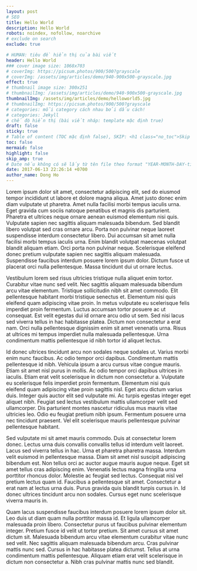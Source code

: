 ```yaml
---
layout: post
# SEO
title: Hello World
description: Hello World
robots: noindex, nofollow, noarchive
# exclude on search
exclude: true

# HUMAN: tiêu đề hiển thị của bài viết
header: Hello World
### cover image size: 1068x703
# coverImg: https://picsum.photos/900/500?grayscale
# coverImg: /assets/img/articles/demo/940-900x500-grayscale.jpg
effect: true
# thumbnail image size: 300x251
# thumbnailImg: /assets/img/articles/demo/940-900x500-grayscale.jpg
thumbnailImg: /assets/img/articles/demo/helloworld5.jpg
# thumbnailImg: https://picsum.photos/900/500?grayscale
# categories: mỗi category cách nhau bởi dấu cách!
# categories: Jekyll
# chế độ hiển thị (bài viết nháp: template mặc định true)
draft: false
sticky: true
# Table of content (TOC mặc định false), SKIP: <h1 class="no_toc">Skip toc</h1> hoặc <div class="no_toc_section">
toc: false
mermaid: false
highlight: false
skip_amp: true
# Date nếu không có sẽ lấy từ tên file theo format "YEAR-MONTH-DAY-title.md"
date: 2017-06-13 22:26:14 +0700
author_name: Dong Ho
---
```

Lorem ipsum dolor sit amet, consectetur adipiscing elit, sed do eiusmod tempor incididunt ut labore et dolore magna aliqua. Amet justo donec enim diam vulputate ut pharetra. Amet nulla facilisi morbi tempus iaculis urna. Eget gravida cum sociis natoque penatibus et magnis dis parturient. Pharetra et ultrices neque ornare aenean euismod elementum nisi quis. Vulputate sapien nec sagittis aliquam malesuada bibendum. Sed blandit libero volutpat sed cras ornare arcu. Porta non pulvinar neque laoreet suspendisse interdum consectetur libero. Dui accumsan sit amet nulla facilisi morbi tempus iaculis urna. Enim blandit volutpat maecenas volutpat blandit aliquam etiam. Orci porta non pulvinar neque. Scelerisque eleifend donec pretium vulputate sapien nec sagittis aliquam malesuada. Suspendisse faucibus interdum posuere lorem ipsum dolor. Dictum fusce ut placerat orci nulla pellentesque. Massa tincidunt dui ut ornare lectus.

Vestibulum lorem sed risus ultricies tristique nulla aliquet enim tortor. Curabitur vitae nunc sed velit. Nec sagittis aliquam malesuada bibendum arcu vitae elementum. Tristique sollicitudin nibh sit amet commodo. Elit pellentesque habitant morbi tristique senectus et. Elementum nisi quis eleifend quam adipiscing vitae proin. In metus vulputate eu scelerisque felis imperdiet proin fermentum. Luctus accumsan tortor posuere ac ut consequat. Est velit egestas dui id ornare arcu odio ut sem. Sed nisi lacus sed viverra tellus in hac habitasse platea. Dictum non consectetur a erat nam. Orci nulla pellentesque dignissim enim sit amet venenatis urna. Risus at ultrices mi tempus imperdiet nulla malesuada pellentesque. Urna condimentum mattis pellentesque id nibh tortor id aliquet lectus.

Id donec ultrices tincidunt arcu non sodales neque sodales ut. Varius morbi enim nunc faucibus. Ac odio tempor orci dapibus. Condimentum mattis pellentesque id nibh. Vehicula ipsum a arcu cursus vitae congue mauris. Etiam sit amet nisl purus in mollis. Ac odio tempor orci dapibus ultrices in iaculis. Etiam erat velit scelerisque in dictum non consectetur a. Vulputate eu scelerisque felis imperdiet proin fermentum. Elementum nisi quis eleifend quam adipiscing vitae proin sagittis nisl. Eget arcu dictum varius duis. Integer quis auctor elit sed vulputate mi. Ac turpis egestas integer eget aliquet nibh. Feugiat sed lectus vestibulum mattis ullamcorper velit sed ullamcorper. Dis parturient montes nascetur ridiculus mus mauris vitae ultricies leo. Odio eu feugiat pretium nibh ipsum. Fermentum posuere urna nec tincidunt praesent. Vel elit scelerisque mauris pellentesque pulvinar pellentesque habitant.

Sed vulputate mi sit amet mauris commodo. Duis at consectetur lorem donec. Lectus urna duis convallis convallis tellus id interdum velit laoreet. Lacus sed viverra tellus in hac. Urna et pharetra pharetra massa. Interdum velit euismod in pellentesque massa. Diam sit amet nisl suscipit adipiscing bibendum est. Non tellus orci ac auctor augue mauris augue neque. Eget sit amet tellus cras adipiscing enim. Venenatis lectus magna fringilla urna porttitor rhoncus dolor. Molestie ac feugiat sed lectus. Consequat nisl vel pretium lectus quam id. Faucibus a pellentesque sit amet. Consectetur a erat nam at lectus urna duis. Purus gravida quis blandit turpis cursus in. Id donec ultrices tincidunt arcu non sodales. Cursus eget nunc scelerisque viverra mauris in.

Quam lacus suspendisse faucibus interdum posuere lorem ipsum dolor sit. Leo duis ut diam quam nulla porttitor massa id. Et ligula ullamcorper malesuada proin libero. Consectetur purus ut faucibus pulvinar elementum integer. Pretium fusce id velit ut tortor pretium. Sit amet cursus sit amet dictum sit. Malesuada bibendum arcu vitae elementum curabitur vitae nunc sed velit. Nec sagittis aliquam malesuada bibendum arcu. Cras pulvinar mattis nunc sed. Cursus in hac habitasse platea dictumst. Tellus at urna condimentum mattis pellentesque. Aliquam etiam erat velit scelerisque in dictum non consectetur a. Nibh cras pulvinar mattis nunc sed blandit.